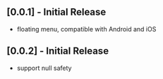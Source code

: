 ## [0.0.1] - Initial Release

* floating menu, compatible with Android and iOS

## [0.0.2] - Initial Release
* support null safety